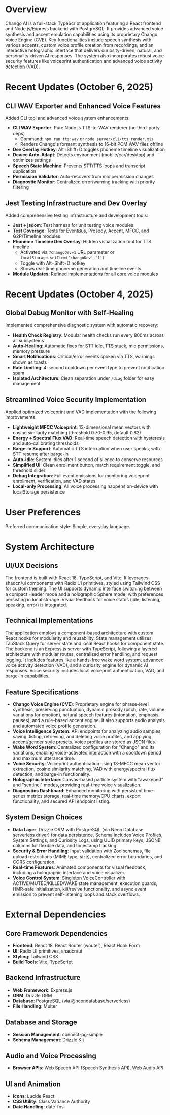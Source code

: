 # Overview

Chango AI is a full-stack TypeScript application featuring a React frontend and Node.js/Express backend with PostgreSQL. It provides advanced voice synthesis and accent emulation capabilities using its proprietary Chango Voice Engine (CVE). Key functionalities include speech synthesis with various accents, custom voice profile creation from recordings, and an interactive holographic interface that delivers curiosity-driven, natural, and personality-driven AI responses. The system also incorporates robust voice security features like voiceprint authentication and advanced voice activity detection (VAD).

# Recent Updates (October 6, 2025)

## CLI WAV Exporter and Enhanced Voice Features
Added CLI tool and advanced voice system enhancements:
- **CLI WAV Exporter**: Pure Node.js TTS-to-WAV renderer (no third-party deps)
  - Command: `npm run tts:wav` or `node server/cli/tts_render.mjs`
  - Renders Chango's formant synthesis to 16-bit PCM WAV files offline
- **Dev Overlay Hotkey**: Alt+Shift+D toggles phoneme timeline visualization
- **Device Auto-Adapt**: Detects environment (mobile/car/desktop) and optimizes settings
- **Speech State Machine**: Prevents STT/TTS loops and transcript duplication  
- **Permission Validator**: Auto-recovers from mic permission changes
- **Diagnostic Monitor**: Centralized error/warning tracking with priority filtering

## Jest Testing Infrastructure and Dev Overlay
Added comprehensive testing infrastructure and development tools:
- **Jest + jsdom**: Test harness for unit testing voice modules
- **Test Coverage**: Tests for EventBus, Prosody, Accent, MFCC, and G2P/Timeline modules
- **Phoneme Timeline Dev Overlay**: Hidden visualization tool for TTS timeline
  - Activated via `?changoDev=1` URL parameter or `localStorage.setItem('changoDev','1')`
  - Toggle with Alt+Shift+D hotkey
  - Shows real-time phoneme generation and timeline events
- **Module Updates**: Refined implementations for all core voice modules

# Recent Updates (October 4, 2025)

## Global Debug Monitor with Self-Healing
Implemented comprehensive diagnostic system with automatic recovery:
- **Health Check Registry**: Modular health checks run every 800ms across all subsystems
- **Auto-Healing**: Automatic fixes for STT idle, TTS stuck, mic permissions, memory pressure
- **Smart Notifications**: Critical/error events spoken via TTS, warnings shown as toasts
- **Rate Limiting**: 4-second cooldown per event type to prevent notification spam
- **Isolated Architecture**: Clean separation under `/diag` folder for easy management

## Streamlined Voice Security Implementation
Applied optimized voiceprint and VAD implementation with the following improvements:
- **Lightweight MFCC Voiceprint**: 13-dimensional mean vectors with cosine similarity matching (threshold 0.70-0.95, default 0.82)
- **Energy + Spectral Flux VAD**: Real-time speech detection with hysteresis and auto-calibrating thresholds
- **Barge-in Support**: Automatic TTS interruption when user speaks, with STT resume after barge-in
- **Auto-idle**: System idles after 1 second of silence to conserve resources
- **Simplified UI**: Clean enrollment button, match requirement toggle, and threshold slider
- **Debug Integration**: Full event emissions for monitoring voiceprint enrollment, verification, and VAD states
- **Local-only Processing**: All voice processing happens on-device with localStorage persistence

# User Preferences

Preferred communication style: Simple, everyday language.

# System Architecture

## UI/UX Decisions
The frontend is built with React 18, TypeScript, and Vite. It leverages shadcn/ui components with Radix UI primitives, styled using Tailwind CSS for custom theming. The UI supports dynamic interface switching between a compact Header mode and a holographic Sphere mode, with preferences persisting in local storage. Visual feedback for voice status (idle, listening, speaking, error) is integrated.

## Technical Implementations
The application employs a component-based architecture with custom React hooks for modularity and reusability. State management utilizes TanStack Query for server state and local React hooks for component state. The backend is an Express.js server with TypeScript, following a layered architecture with modular routes, centralized error handling, and request logging. It includes features like a hands-free wake word system, advanced voice activity detection (VAD), and a curiosity engine for dynamic AI responses. Voice security includes local voiceprint authentication, VAD, and barge-in capabilities.

## Feature Specifications
- **Chango Voice Engine (CVE)**: Proprietary engine for phrase-level synthesis, preserving punctuation, dynamic prosody (pitch, rate, volume variations for emotion), natural speech features (intonation, emphasis, pauses), and a rule-based accent engine. It also supports audio analysis and automated voice profile generation.
- **Voice Intelligence System**: API endpoints for analyzing audio samples, saving, listing, retrieving, and deleting voice profiles, and applying accent/gender style presets. Voice profiles are stored as JSON files.
- **Wake Word System**: Centralized configuration for "Chango" and its variations, enabling voice-activated interaction with a cooldown period and maximum utterance time.
- **Voice Security**: Voiceprint authentication using 13-MFCC mean vector extraction, cosine similarity matching, VAD with energy/spectral flux detection, and barge-in functionality.
- **Holographic Interface**: Canvas-based particle system with "awakened" and "sentinel" modes, providing real-time voice visualization.
- **Diagnostics Dashboard**: Enhanced monitoring with persistent time-series metrics storage, real-time memory/CPU charts, export functionality, and secured API endpoint listing.

## System Design Choices
- **Data Layer**: Drizzle ORM with PostgreSQL (via Neon Database serverless driver) for data persistence. Schema includes Voice Profiles, System Settings, and Curiosity Logs, using UUID primary keys, JSONB columns for flexible data, and timestamp tracking.
- **Security & Error Handling**: Input validation with Zod schemas, file upload restrictions (MIME type, size), centralized error boundaries, and CORS configuration.
- **Real-time Features**: Animated components for visual feedback, including a holographic interface and voice visualizer.
- **Voice Control System**: Singleton VoiceController with ACTIVE/MUTED/KILLED/WAKE state management, execution guards, HMR-safe initialization, kill/revive functionality, and async event emission to prevent self-listening loops and stack overflows.

# External Dependencies

## Core Framework Dependencies
- **Frontend**: React 18, React Router (wouter), React Hook Form
- **UI**: Radix UI primitives, shadcn/ui
- **Styling**: Tailwind CSS
- **Build Tools**: Vite, TypeScript

## Backend Infrastructure
- **Web Framework**: Express.js
- **ORM**: Drizzle ORM
- **Database**: PostgreSQL (via @neondatabase/serverless)
- **File Handling**: Multer

## Database and Storage
- **Session Management**: connect-pg-simple
- **Schema Management**: Drizzle Kit

## Audio and Voice Processing
- **Browser APIs**: Web Speech API (Speech Synthesis API), Web Audio API

## UI and Animation
- **Icons**: Lucide React
- **CSS Utility**: Class Variance Authority
- **Date Handling**: date-fns